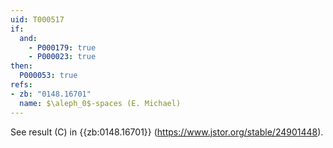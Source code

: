 ```yaml
---
uid: T000517
if:
  and:
    - P000179: true
    - P000023: true
then:
  P000053: true
refs:
- zb: "0148.16701"
  name: $\aleph_0$-spaces (E. Michael)
---
```


See result (C) in {{zb:0148.16701}} (<https://www.jstor.org/stable/24901448>).
